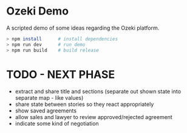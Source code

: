 # Ozeki Demo

A scripted demo of some ideas regarding the Ozeki platform.

```bash
> npm install      # install dependencies
> npm run dev      # run demo
> npm run build    # build release
```

# TODO - NEXT PHASE

  * extract and share title and sections (separate out shown state into separate map - like values)
  * share state between stories so they react appropriately
  * show saved agreements
  * allow sales and lawyer to review approved/rejected agreement
  * indicate some kind of negotiation
